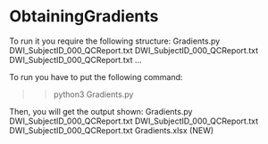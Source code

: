 # ObtainingGradients
To run it you require the following structure:
Gradients.py
DWI_SubjectID_000_QCReport.txt
DWI_SubjectID_000_QCReport.txt
DWI_SubjectID_000_QCReport.txt
…

To run you have to put the following command:
 >> python3 Gradients.py 

Then, you will get the output shown:
Gradients.py
DWI_SubjectID_000_QCReport.txt
DWI_SubjectID_000_QCReport.txt
DWI_SubjectID_000_QCReport.txt
Gradients.xlsx (NEW)